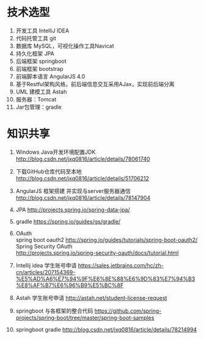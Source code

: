 # 技术选型

1. 开发工具 IntelliJ IDEA
2. 代码托管工具 git
3. 数据库 MySQL，可视化操作工具Navicat
4. 持久化框架 JPA
5. 后端框架 springboot
6. 前端框架 bootstrap 
7. 前端脚本语言 AngularJS 4.0 
7. 基于Restful架构风格，前后端信息交互采用AJax，实现前后端分离
8. UML 建模工具 Astah
9. 服务器：Tomcat
10. Jar包管理：gradle

# 知识共享

1. Windows Java开发环境配置JDK
http://blog.csdn.net/jxq0816/article/details/78061740

2. 下载GitHub仓库代码至本地
http://blog.csdn.net/jxq0816/article/details/51706212

3. AngularJS 框架搭建 并实现与server服务器通信
http://blog.csdn.net/jxq0816/article/details/78147904

4. JPA
http://projects.spring.io/spring-data-jpa/

5. gradle
https://spring.io/guides/gs/gradle/

6. OAuth  
spring boot oauth2
http://spring.io/guides/tutorials/spring-boot-oauth2/  
Spring Security OAuth  
http://projects.spring.io/spring-security-oauth/docs/tutorial.html

7. Intellij idea 学生账号申请
https://sales.jetbrains.com/hc/zh-cn/articles/207154369-%E5%AD%A6%E7%94%9F%E6%8E%88%E6%9D%83%E7%94%B3%E8%AF%B7%E6%96%B9%E5%BC%8F

8. Astah 学生账号申请
http://astah.net/student-license-request

9. springboot 与各框架的整合代码
https://github.com/spring-projects/spring-boot/tree/master/spring-boot-samples

10. springboot gradle
http://blog.csdn.net/jxq0816/article/details/78214994





